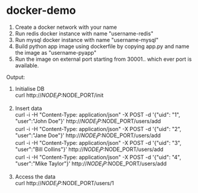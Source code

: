 # docker-demo
1) Create a docker network with your name
2) Run redis docker instance with name "username-redis"
3) Run mysql docker instance with name "username-mysql"
4) Build python app image using dockerfile by copying app.py and name the image as "username-pyapp"
5) Run the image on external port starting from 30001.. which ever port is available.

Output:
1) Initialise DB  
curl http://$NODE_IP:$NODE_PORT/init

2) Insert data  
curl -i -H "Content-Type: application/json" -X POST -d '{"uid": "1", "user":"John Doe"}' http://$NODE_IP:$NODE_PORT/users/add  
curl -i -H "Content-Type: application/json" -X POST -d '{"uid": "2", "user":"Jane Doe"}' http://$NODE_IP:$NODE_PORT/users/add  
curl -i -H "Content-Type: application/json" -X POST -d '{"uid": "3", "user":"Bill Collins"}' http://$NODE_IP:$NODE_PORT/users/add  
curl -i -H "Content-Type: application/json" -X POST -d '{"uid": "4", "user":"Mike Taylor"}' http://$NODE_IP:$NODE_PORT/users/add  

3) Access the data  
curl http://$NODE_IP:$NODE_PORT/users/1
